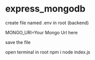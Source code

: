 # express_mongodb

create file named .env in root (backend)

MONGO_URI=Your Mongo Url here

save the file

open terminal in root
npm i
node index.js
